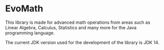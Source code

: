 # EvoMath

This library is made for advanced math operations from areas such as Linear Algebra, Calculus, Statistics and many more for the Java programming language.

The current JDK version used for the development of the library is JDK 14.
